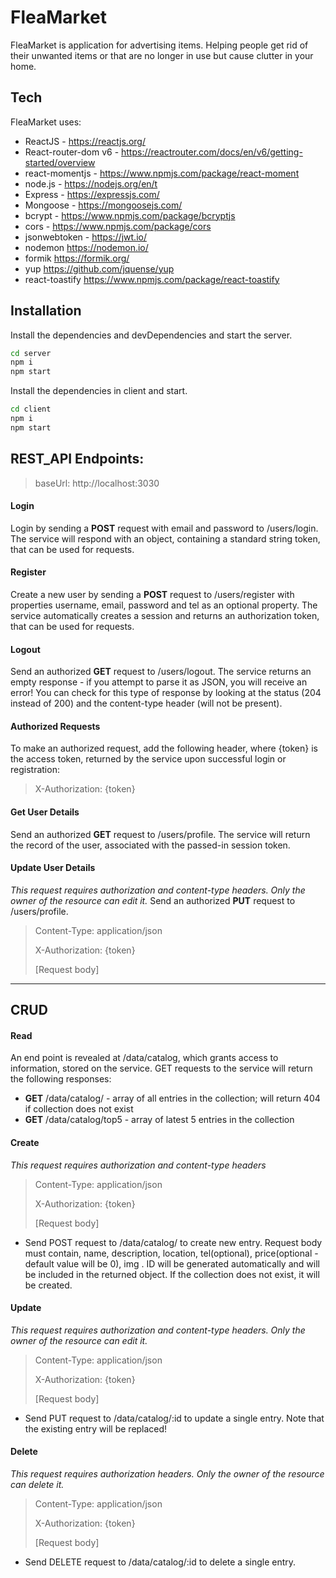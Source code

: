 # FleaMarket

FleaMarket is application for advertising items. Helping people get rid of their unwanted items
or that are no longer in use but cause clutter in your home.

## Tech

FleaMarket uses:

- ReactJS - https://reactjs.org/
- React-router-dom v6 - https://reactrouter.com/docs/en/v6/getting-started/overview
- react-momentjs - https://www.npmjs.com/package/react-moment
- node.js - https://nodejs.org/en/t
- Express - https://expressjs.com/
- Mongoose - https://mongoosejs.com/
- bcrypt - https://www.npmjs.com/package/bcryptjs
- cors - https://www.npmjs.com/package/cors
- jsonwebtoken - https://jwt.io/
- nodemon https://nodemon.io/
- formik https://formik.org/
- yup https://github.com/jquense/yup
- react-toastify https://www.npmjs.com/package/react-toastify

## Installation

Install the dependencies and devDependencies and start the server.

```sh
cd server
npm i
npm start
```
Install the dependencies in client and start.
```sh
cd client
npm i
npm start
```

## REST_API Endpoints:
>baseUrl: http://localhost:3030

#### Login
Login by sending a **POST** request with email and password to /users/login. The service will respond with an object, containing a standard string token, that can be used for requests.

#### Register
Create a new user by sending a **POST** request to /users/register with properties username, email, password and tel as an optional property. The service automatically creates a session and returns an authorization token, that can be used for requests.

#### Logout
Send an authorized **GET** request to /users/logout. The service returns an empty response - if you attempt to parse it as JSON, you will receive an error! You can check for this type of response by looking at the status (204 instead of 200) and the content-type header (will not be present).

#### Authorized Requests
To make an authorized request, add the following header, where {token} is the access token, returned by the service upon successful login or registration:
>X-Authorization: {token}

#### Get User Details
Send an authorized **GET** request to /users/profile. The service will return the record of the user, associated with the passed-in session token.

#### Update User Details
*This request requires authorization and content-type headers. Only the owner of the resource can edit it.*
Send an authorized **PUT** request to /users/profile. 
>Content-Type: application/json
>
>X-Authorization: {token}
>
>[Request body]
---
## CRUD

#### Read
An end point is revealed at /data/catalog, which grants access to information, stored on the service. GET requests to the service will return the following responses:

- **GET** /data/catalog/ - array of all entries in the collection; will return 404 if collection does not exist
- **GET** /data/catalog/top5 - array of latest 5 entries in the collection

#### Create
*This request requires authorization and content-type headers*
>Content-Type: application/json
>
>X-Authorization: {token}
>
>[Request body]
- Send POST request to /data/catalog/ to create new entry. Request body must contain, name, description, location, tel(optional), price(optional - default value will be 0), img . ID will be generated automatically and will be included in the returned object. If the collection does not exist, it will be created.

#### Update 
*This request requires authorization and content-type headers. Only the owner of the resource can edit it.*
>Content-Type: application/json
>
>X-Authorization: {token}
>
>[Request body]
- Send PUT request to /data/catalog/:id to update a single entry. Note that the existing entry will be replaced!

#### Delete
*This request requires authorization headers. Only the owner of the resource can delete it.*
>Content-Type: application/json
>
>X-Authorization: {token}
>
>[Request body]
- Send DELETE request to /data/catalog/:id to delete a single entry.
